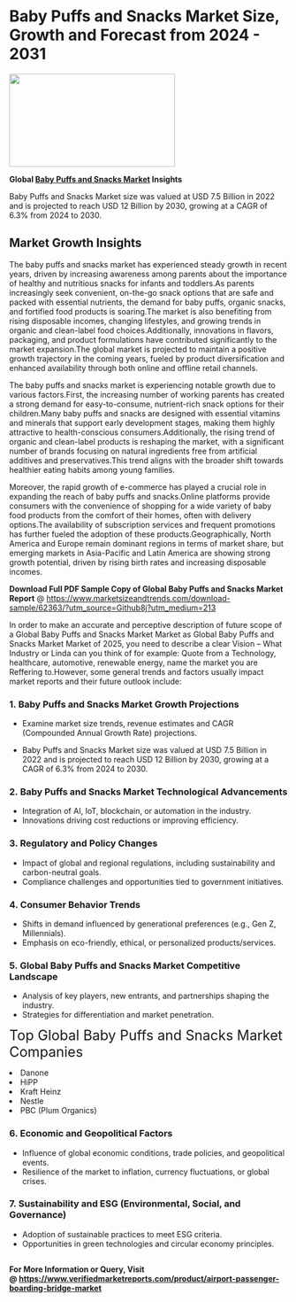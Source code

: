<H1>Baby Puffs and Snacks Market Size, Growth and Forecast from 2024 - 2031</H1><img class="aligncenter size-medium wp-image-584254" src="https://thirdeyenews.in/wp-content/uploads/2024/09/Global-Market-Research-300x168.jpeg" alt="" width="300" height="168" /><p><strong>Global&nbsp;<a href="https://www.marketsizeandtrends.com/download-sample/62363/?utm_source=Github8j?utm_medium=213">Baby Puffs and Snacks Market</a> Insights</strong></p><p>Baby Puffs and Snacks Market size was valued at USD 7.5 Billion in 2022 and is projected to reach USD 12 Billion by 2030, growing at a CAGR of 6.3% from 2024 to 2030.</p><p><h2>Market Growth Insights</h2> <p>The baby puffs and snacks market has experienced steady growth in recent years, driven by increasing awareness among parents about the importance of healthy and nutritious snacks for infants and toddlers.As parents increasingly seek convenient, on-the-go snack options that are safe and packed with essential nutrients, the demand for baby puffs, organic snacks, and fortified food products is soaring.The market is also benefiting from rising disposable incomes, changing lifestyles, and growing trends in organic and clean-label food choices.Additionally, innovations in flavors, packaging, and product formulations have contributed significantly to the market expansion.The global market is projected to maintain a positive growth trajectory in the coming years, fueled by product diversification and enhanced availability through both online and offline retail channels.</p> <p>The baby puffs and snacks market is experiencing notable growth due to various factors.First, the increasing number of working parents has created a strong demand for easy-to-consume, nutrient-rich snack options for their children.Many baby puffs and snacks are designed with essential vitamins and minerals that support early development stages, making them highly attractive to health-conscious consumers.Additionally, the rising trend of organic and clean-label products is reshaping the market, with a significant number of brands focusing on natural ingredients free from artificial additives and preservatives.This trend aligns with the broader shift towards healthier eating habits among young families.</p> <p>Moreover, the rapid growth of e-commerce has played a crucial role in expanding the reach of baby puffs and snacks.Online platforms provide consumers with the convenience of shopping for a wide variety of baby food products from the comfort of their homes, often with delivery options.The availability of subscription services and frequent promotions has further fueled the adoption of these products.Geographically, North America and Europe remain dominant regions in terms of market share, but emerging markets in Asia-Pacific and Latin America are showing strong growth potential, driven by rising birth rates and increasing disposable incomes.</p> <p><span class=""><strong>Download Full PDF Sample Copy of Global Baby Puffs and Snacks Market Report</strong> @ <a href="https://www.marketsizeandtrends.com/download-sample/62363/?utm_source=Github8j?utm_medium=213" target="_blank">https://www.marketsizeandtrends.com/download-sample/62363/?utm_source=Github8j?utm_medium=213</a></span></p><p>In order to make an accurate and perceptive description of future scope of a Global&nbsp;Baby Puffs and Snacks Market Market as Global&nbsp;Baby Puffs and Snacks Market Market of 2025, you need to describe a clear Vision &ndash; What Industry or Linda can you think of for example: Quote from a Technology, healthcare, automotive, renewable energy, name the market you are Reffering to.However, some general trends and factors usually impact market reports and their future outlook include:</p><h3>1.&nbsp;<strong>Baby Puffs and Snacks Market Growth Projections</strong></h3><ul><li>Examine market size trends, revenue estimates and CAGR (Compounded Annual Growth Rate) projections.</li><li><p>Baby Puffs and Snacks Market size was valued at USD 7.5 Billion in 2022 and is projected to reach USD 12 Billion by 2030, growing at a CAGR of 6.3% from 2024 to 2030.</p></li></ul><h3>2.&nbsp;<strong>Baby Puffs and Snacks Market Technological Advancements</strong></h3><ul><li>Integration of AI, IoT, blockchain, or automation in the industry.</li><li>Innovations driving cost reductions or improving efficiency.</li></ul><h3>3.&nbsp;<strong>Regulatory and Policy Changes</strong></h3><ul><li>Impact of global and regional regulations, including sustainability and carbon-neutral goals.</li><li>Compliance challenges and opportunities tied to government initiatives.</li></ul><h3>4.&nbsp;<strong>Consumer Behavior Trends</strong></h3><ul><li>Shifts in demand influenced by generational preferences (e.g., Gen Z, Millennials).</li><li>Emphasis on eco-friendly, ethical, or personalized products/services.</li></ul><h3>5.&nbsp;<strong>Global Baby Puffs and Snacks Market Competitive Landscape</strong></h3><ul><li>Analysis of key players, new entrants, and partnerships shaping the industry.</li><li>Strategies for differentiation and market penetration.</li></ul><p data-pm-slice="1 1 []"><span style="color: inherit; font-family: inherit; font-size: 25px;">Top Global Baby Puffs and Snacks Market Companies</span></p><div class="" data-test-id=""><p><li>Danone</li><li> HiPP</li><li> Kraft Heinz</li><li> Nestle</li><li> PBC (Plum Organics)</li></p></div><h3>6.&nbsp;<strong>Economic and Geopolitical Factors</strong></h3><ul><li>Influence of global economic conditions, trade policies, and geopolitical events.</li><li>Resilience of the market to inflation, currency fluctuations, or global crises.</li></ul><h3>7.&nbsp;<strong>Sustainability and ESG (Environmental, Social, and Governance)</strong></h3><ul><li>Adoption of sustainable practices to meet ESG criteria.</li><li>Opportunities in green technologies and circular economy principles.</li></ul><h2><strong style="font-size: 14px;">For More Information or Query, Visit @&nbsp;</strong><a style="background-color: #ffffff; font-size: 14px;" href="https://www.marketsizeandtrends.com/report/baby-puffs-and-snacks-market/" target="_blank">https://www.verifiedmarketreports.com/product/airport-passenger-boarding-bridge-market</a></h2>